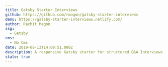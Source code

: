 ```yaml
---
title: Gatsby Starter Interviews
github: https://github.com/rmagon/gatsby-starter-interviews
demo: https://gatsby-starter-interviews.netlify.com/
author: Rachit Magon
ssg:
  - Gatsby
cms:
  - No Cms
date: 2019-08-13T14:09:51.000Z
description: A responsive Gatsby starter for structured Q&A Interviews
stale: true
---
```

